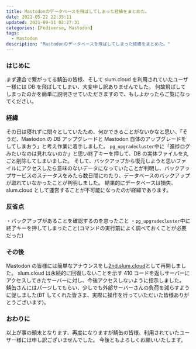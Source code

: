 ```yaml
---
title: Mastodonのデータベースを飛ばしてしまった経緯をまとめた。
date: 2021-05-22 22:35:11
updated: 2021-09-11 02:27:31
categories: [Fediverse, Mastodon]
tags:
  - Mastodon
description: "Mastodonのデータベースを飛ばしてしまった経緯をまとめた。"
---
```


### はじめに

まず連合で繋がってる鯖缶の皆様、そして slum.cloud を利用されていたユーザー様には DB を飛ばしてしまい、大変申し訳ありませんでした。
何故飛ばしてしまったのかを簡単に説明させていただきますので、もしよかったらご覧になってください。

<!-- more -->
<!-- toc -->

### 経緯

その日は寝れずに悶々としていたため、何かできることがないかなと思い、「そうだ、Mastodon の DB アップグレードと Mastodon 自体のアップグレードをしてしまおう」と考え作業に着手しました。
`pg_upgradecluster`中に「進捗ログみたいなのは見れないのか」と思い終了キーを押して、DB の実体ファイルを丸ごと削除してしまいました。
そして、バックアップから復元しようと思いファイルにアクセスしたら意味のないデータになっていたことが判明し、バックアップサービスのステータスをみたら数日間にわたり、データベースのバックアップが取れていなかったことが判明しました。
結果的にデータベースは損失、slum.cloud として運営することが不可能になったのが経緯であります。

### 反省点

・バックアップがあることを確認するのを怠ったこと
・`pg_upgradecluster`中に終了キーを押してしまったこと(コマンドの実行前によく調べておくことが必要だった)

### その後

Mastodon の皆様には簡単なアナウンスをし[2nd.slum.cloud](https://2nd.slum.cloud)として再開しました。
slum.cloud は永続的に回復しないことを示す 410 コードを返しサーバーにアクセスしてきたサーバーに対し、今後アクセスしないように指示しました。
鯖缶さんにはパージしてもらい、少しでも外部サーバーさんの負荷を減らすように促しました(BT してくれた皆さま、実際に操作を行っていただいた皆様ありがとうございます)。

### おわりに

以上が事の顛末となります、再度になりますが鯖缶の皆様、利用されていたユーザー様には申し訳ございませんでした。
今後ともよろしくお願いいたします。
